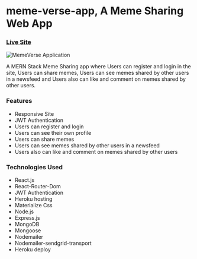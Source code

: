 # meme-verse-app, A Meme Sharing Web App

### [Live Site](https://memeverse1.herokuapp.com/)

![MemeVerse Application](https://i.imgur.com/j0VWzhV.png)

A MERN Stack Meme Sharing app where Users can register and login in the site, Users can share memes, Users can see memes shared by other users in a newsfeed and Users also can like and comment on memes shared by other users.

### Features
- Responsive Site
- JWT Authentication
- Users can register and login
- Users can see their own profile
- Users can share memes
- Users can see memes shared by other users in a newsfeed
- Users also can like and comment on memes shared by other users

### Technologies Used 
- React.js
- React-Router-Dom
- JWT Authentication
- Heroku hosting
- Materialize Css
- Node.js
- Express.js
- MongoDB
- Mongoose
- Nodemailer
- Nodemailer-sendgrid-transport
- Heroku deploy
